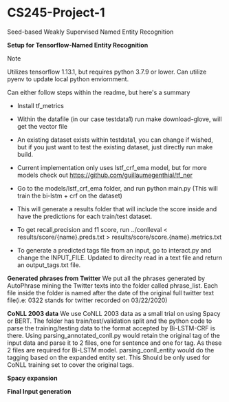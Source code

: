 # CS245-Project-1
Seed-based Weakly Supervised Named Entity Recognition




<b> Setup for Tensorflow-Named Entity Recognition </b>

Note 

Utilizes tensorflow 1.13.1, but requires python 3.7.9 or lower. Can utilize pyenv to update local python enviornment.

Can either follow steps within the readme, but here's a summary
- Install tf_metrics
- Within the datafile (in our case testdata1) run make download-glove, will get the vector file
- An existing dataset exists within testdata1, you can change if wished, but if you just want to test the existing dataset, just directly run make build.

- Current implementation only uses lstf_crf_ema model, but for more models check out https://github.com/guillaumegenthial/tf_ner
- Go to the models/lstf_crf_ema folder, and run python main.py (This will train the bi-lstm + crf on the dataset)
- This will generate a results folder that will include the score inside and have the predictions for each train/test dataset.
- To get recall,precision and f1 score, run ../conlleval < results/score/{name}.preds.txt > results/score/score.{name}.metrics.txt

- To generate a predicted tags file from an input, go to interact.py and change the INPUT_FILE. Updated to direclty read in a text file and return an output_tags.txt file.

<b> Generated phrases from Twitter</b>
We put all the phrases generated by AutoPhrase mining the Twitter texts into the folder called phrase_list. Each file inside the folder is named after the date
of the original full twitter text file(i.e: 0322 stands for twitter recorded on 03/22/2020)

<b> CoNLL 2003 data</b>
We use CoNLL 2003 data as a small trial on using Spacy or BERT. The folder has train/test/validation split and the python code to parse the training/testing data
to the format accepted by Bi-LSTM-CRF is there. Using parsing_annotated_conll.py would retain the original tag of the input data and parse it to 2 files, one 
for sentence and one for tag. As these 2 files are required for Bi-LSTM model. parsing_conll_entity would do the tagging based on the expanded entity set. This
Should be only used for CoNLL training set to cover the original tags.

<b>Spacy expansion</b>

<b>Final Input generation</b>
